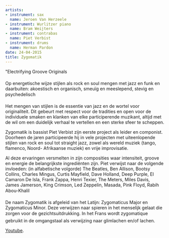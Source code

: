 ```yaml
---
artists:
- instrument: sax
  name: Jeroen Van Herzeele
- instrument: Wurlitzer piano
  name: Bram Weijters
- instrument: contrabas
  name: Piet Verbist
- instrument: drums
  name: Herman Pardon
date: 24-04-2015
title: Zygomatik
---
```

"Electrifying Groove Originals 

Op energetische wijze stijlen als rock en soul mengen met jazz en funk en daarbuiten: akoestisch en 
organisch, smeuïg en meeslepend, stevig en psychedelisch 

Het mengen van stijlen is de essentie van jazz en de wortel voor originaliteit. Dit gebeurt met respect 
voor de tradities en open voor de individuele smaken en klanken van elke participerende muzikant, altijd 
met de wil om een duidelijk verhaal te vertellen en een sterke sfeer te scheppen. 

Zygomatik is bassist Piet Verbist zijn eerste project als leider en componist. Doorheen de jaren participeerde 
hij in vele projecten met uiteenlopende stijlen van rock en soul tot straight jazz, zowel als wereld muziek 
(tango, flamenco, Noord- Afrikaanse muziek) en vrije improvisatie. 

Al deze ervaringen versmelten in zijn composities waar intensiteit, groove en energie de belangrijkste ingrediënten 
zijn. Piet verwijst naar de volgende invloeden: (in alfabetische volgorde) The Beatles, Ben Allison, Bootsy Collins, 
Charles Mingus, Curtis Mayfield, Dave Holland, Deep Purple, El Camaron De Isla, Frank Zappa, Henri Texier, The Meters, 
Miles Davis, James Jamerson, King Crimson, Led Zeppelin, Masada, Pink Floyd, Rabih Abou-Khalil  

De naam Zygomatik is afgeleid van het Latijn: Zygomaticus Major en Zygomaticus Minor. Deze verwijzen naar spieren in 
het menselijk gelaat die zorgen voor de gezichtsuitdrukking. In het Frans wordt zygomatique gebruikt in de omgangstaal 
als verwijzing naar glimlachen en/of lachen. 

[Youtube](https://www.youtube.com/watch?v=oC5X-n439k4).